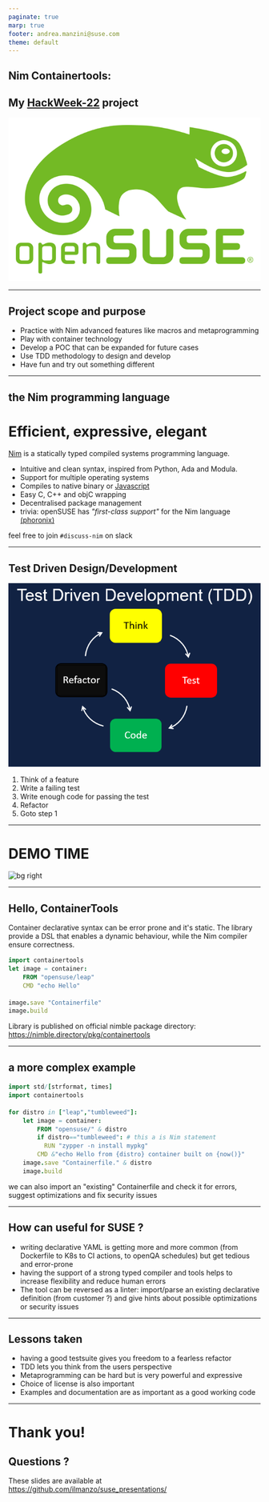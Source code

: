 ```yaml
---
paginate: true
marp: true
footer: andrea.manzini@suse.com
theme: default
---
```


## Nim Containertools:

## My [HackWeek-22](https://hackweek.opensuse.org/22/projects/containerfile-slash-dockerfile-generator-library) project

![bg left fit](img/opensuse-logo-color.svg)

---
## Project scope and purpose

- Practice with Nim advanced features like macros and metaprogramming
- Play with container technology
- Develop a POC that can be expanded for future cases
- Use TDD methodology to design and develop
- Have fun and try out something different

---
## the Nim programming language

# Efficient, expressive, elegant


[Nim](https://nim-lang.org/) is a statically typed compiled systems programming language.
- Intuitive and clean syntax, inspired from Python, Ada and Modula.
- Support for multiple operating systems
- Compiles to native binary or [Javascript](https://pietroppeter.github.io/p5nim/)
- Easy C, C++ and objC wrapping
- Decentralised package management
- trivia: openSUSE has *"first-class support"* for the Nim language [(phoronix)](https://www.phoronix.com/news/openSUSE-First-Class-Nim)

feel free to join `#discuss-nim` on slack 

---
## Test Driven Design/Development

![bg right fit](img/kaizenko-Test-Driven-Development-TDD.png)

1. Think of a feature
2. Write a failing test
3. Write enough code for passing the test
4. Refactor
5. Goto step 1

---
# DEMO TIME

![bg right](img/cat_typing.gif)


---
## Hello, ContainerTools

Container declarative syntax can be error prone and it's static. The library provide a DSL that enables a dynamic behaviour, while the Nim compiler ensure correctness.

```nim
import containertools
let image = container:
    FROM "opensuse/leap"
    CMD "echo Hello"

image.save "Containerfile"
image.build  
```

Library is published on official nimble package directory: https://nimble.directory/pkg/containertools

---
## a more complex example

```nim
import std/[strformat, times]
import containertools

for distro in ["leap","tumbleweed"]:
    let image = container:
        FROM "opensuse/" & distro
        if distro=="tumbleweed": # this a is Nim statement
          RUN "zypper -n install mypkg"
        CMD &"echo Hello from {distro} container built on {now()}"
    image.save "Containerfile." & distro
    image.build
```
we can also import an "existing" Containerfile and check it for errors, suggest optimizations and fix security issues

---
## How can useful for SUSE ?

- writing declarative YAML is getting more and more common (from Dockerfile to K8s to CI actions, to openQA schedules) but get tedious and error-prone
- having the support of a strong typed compiler and tools helps to increase flexibility and reduce human errors
- The tool can be reversed as a linter: import/parse an existing declarative definition (from customer ?) and give hints about possible optimizations or security issues


---

## Lessons taken

- having a good testsuite gives you freedom to a fearless refactor
- TDD lets you think from the users perspective
- Metaprogramming can be hard but is very powerful and expressive
- Choice of license is also important
- Examples and documentation are as important as a good working code

---
# Thank you!

## Questions ?

These slides are available at https://github.com/ilmanzo/suse_presentations/
